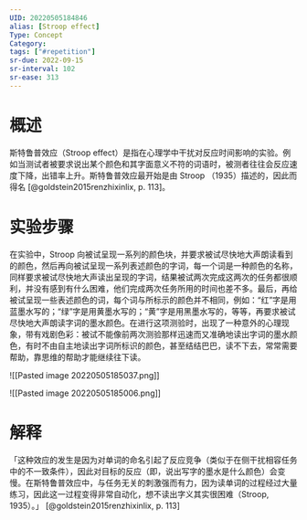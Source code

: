 ```yaml
---
UID: 20220505184846
alias: [Stroop effect]
Type: Concept
Category: 
tags: ["#repetition"]
sr-due: 2022-09-15
sr-interval: 102
sr-ease: 313
---
```


# 概述

斯特鲁普效应（Stroop effect）是指在心理学中干扰对反应时间影响的实验。例如当测试者被要求说出某个颜色和其字面意义不符的词语时，被测者往往会反应速度下降，出错率上升。斯特鲁普效应最开始是由 Stroop （1935）描述的，因此而得名 [@goldstein2015renzhixinlix, p. 113]。

# 实验步骤

在实验中，Stroop 向被试呈现一系列的颜色块，并要求被试尽快地大声朗读看到的颜色，然后再向被试呈现一系列表述颜色的字词，每一个词是一种颜色的名称，同样要求被试尽快地大声读出呈现的字词，结果被试两次完成这两次的任务都很顺利，并没有感到有什么困难，他们完成两次任务所用的时间也差不多。最后，再给被试呈现一些表述颜色的词，每个词与所标示的颜色并不相同，例如：“红”字是用蓝墨水写的；“绿”字是用黄墨水写的；“黄”字是用黑墨水写的，等等，再要求被试尽快地大声朗读字词的墨水颜色。在进行这项测验时，出现了一种意外的心理现象，带有戏剧色彩：被试不能像前两次测验那样迅速而又准确地读出字词的墨水颜色，有时不由自主地读出字词所标识的颜色，甚至结结巴巴，读不下去，常常需要帮助，靠思维的帮助才能继续往下读。

![[Pasted image 20220505185037.png]]

![[Pasted image 20220505185006.png]]

# 解释

「这种效应的发生是因为对单词的命名引起了反应竞争（类似于在侧干扰相容任务中的不一致条件），因此对目标的反应（即，说出写字的墨水是什么颜色）会变慢。在斯特鲁普效应中，与任务无关的刺激强而有力，因为读单词的过程经过大量练习，因此这一过程变得非常自动化，想不读出字义其实很困难（Stroop, 1935）。」 [@goldstein2015renzhixinlix, p. 113]
